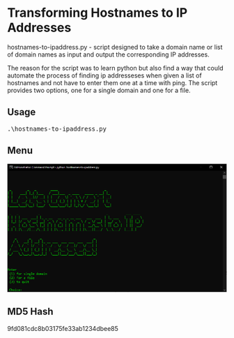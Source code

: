 # **Transforming Hostnames to IP Addresses**

hostnames-to-ipaddress.py - script designed to take a domain name or list of domain names as input and output the corresponding IP addresses.

The reason for the script was to learn python but also find a way that could automate the process of finding ip addresseses when given a list
of hostnames and not have to enter them one at a time with ping.  The script provides two options, one for a single domain and one for a file.

## **Usage**

<pre>.\hostnames-to-ipaddress.py</pre>

## Menu
![Image](https://github.com/CoolPoole/hostnames-to-ipaddresses/blob/master/images/h2i_script.PNG)

## MD5 Hash
9fd081cdc8b03175fe33ab1234dbee85
